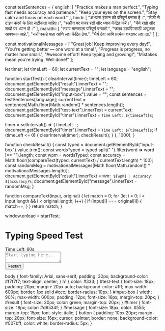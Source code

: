 const testSentences = {
  english: [
    "Practice makes a man perfect.",
    "Typing fast needs accuracy and patience.",
    "Keep your eyes on the screen.",
    "Stay calm and focus on each word."
  ],
  hindi: [
    "अभ्यास इंसान को परिपूर्ण बनाता है।",
    "तेजी से टाइप करने के लिए सटीकता चाहिए।",
    "स्क्रीन पर नजर रखें और ध्यान केंद्रित करें।",
    "धैर्य रखो और शब्दों पर ध्यान दो।"
  ],
  marathi: [
    "सराव माणसाला परिपूर्ण बनवतो.",
    "जलद टायपिंगसाठी अचूकता आवश्यक आहे.",
    "स्क्रीनकडे पाहा आणि लक्ष केंद्रित ठेवा.",
    "धैर्य ठेवा आणि प्रत्येक शब्दावर लक्ष द्या."
  ]
};

const motivationalMessages = [
  "Great job! Keep improving every day!",
  "You're getting better — one word at a time!",
  "Progress is progress, no matter how small.",
  "Awesome effort! Keep typing and growing!",
  "Mistakes mean you're trying. Well done!"
];

let timer;
let timeLeft = 60;
let currentText = "";
let language = "english";

function startTest() {
  clearInterval(timer);
  timeLeft = 60;
  document.getElementById("result").innerText = "";
  document.getElementById("message").innerText = "";
  document.getElementById("input-box").value = "";
  const sentences = testSentences[language];
  currentText = sentences[Math.floor(Math.random() * sentences.length)];
  document.getElementById("test-text").innerText = currentText;
  document.getElementById("timer").innerText = `Time Left: ${timeLeft}s`;

  timer = setInterval(() => {
    timeLeft--;
    document.getElementById("timer").innerText = `Time Left: ${timeLeft}s`;
    if (timeLeft <= 0) {
      clearInterval(timer);
      checkResult();
    }
  }, 1000);
}

function checkResult() {
  const typed = document.getElementById("input-box").value.trim();
  const wordsTyped = typed.split(" ").filter(word => word !== "").length;
  const wpm = wordsTyped;
  const accuracy = Math.floor((compareText(typed, currentText) / currentText.length) * 100);
  const randomMsg = motivationalMessages[Math.floor(Math.random() * motivationalMessages.length)];
  document.getElementById("result").innerText = `WPM: ${wpm} | Accuracy: ${accuracy}%`;
  document.getElementById("message").innerText = randomMsg;
}

function compareText(input, original) {
  let match = 0;
  for (let i = 0; i < input.length && i < original.length; i++) {
    if (input[i] === original[i]) {
      match++;
    }
  }
  return match;
}

window.onload = startTest;

<!DOCTYPE html>
<html lang="en">
<head>
  <meta charset="UTF-8" />
  <meta name="viewport" content="width=device-width, initial-scale=1.0"/>
  <title>Typing Test</title>
  <link rel="stylesheet" href="style.css">
</head>
<body>

  <h1>Typing Speed Test</h1>
  <div id="timer">Time Left: 60s</div>
  <div id="test-text"></div>
  <textarea id="input-box" placeholder="Start typing here..."></textarea>
  <div id="result"></div>
  <div id="message"></div>
  <button onclick="startTest()">Restart</button>

  <script src="script.js"></script>
</body>
</html>

body {
  font-family: Arial, sans-serif;
  padding: 30px;
  background-color: #f7f7f7;
  text-align: center;
}
h1 {
  color: #333;
}
#test-text {
  font-size: 18px;
  padding: 20px;
  margin: 20px auto;
  background-color: #fff;
  max-width: 600px;
  border: 1px solid #ccc;
  border-radius: 10px;
}
#input-box {
  width: 90%;
  max-width: 600px;
  padding: 12px;
  font-size: 16px;
  margin-top: 20px;
}
#result {
  font-size: 20px;
  color: green;
  margin-top: 20px;
}
#timer {
  font-size: 18px;
  color: #d9534f;
}
#message {
  font-size: 18px;
  color: #555;
  margin-top: 15px;
  font-style: italic;
}
button {
  padding: 10px 20px;
  margin-top: 20px;
  font-size: 16px;
  cursor: pointer;
  border: none;
  background-color: #007bff;
  color: white;
  border-radius: 5px;
}
